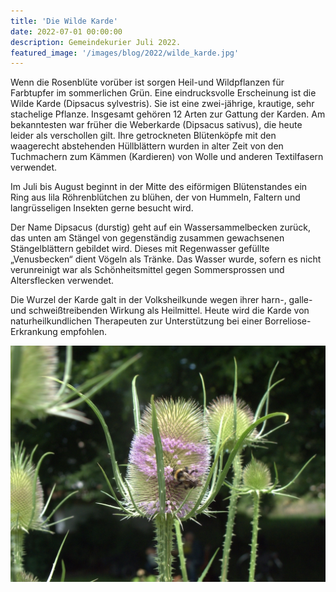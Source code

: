 ```yaml
---
title: 'Die Wilde Karde'
date: 2022-07-01 00:00:00
description: Gemeindekurier Juli 2022.
featured_image: '/images/blog/2022/wilde_karde.jpg'
---
```


Wenn die Rosenblüte vorüber ist sorgen Heil-und Wildpflanzen für Farbtupfer im sommerlichen Grün. Eine eindrucksvolle Erscheinung ist die Wilde Karde (Dipsacus sylvestris). Sie ist eine zwei-jährige, krautige, sehr stachelige Pflanze. Insgesamt gehören 12 Arten zur Gattung der Karden. Am bekanntesten war früher die Weberkarde (Dipsacus sativus), die heute leider als verschollen gilt. Ihre getrockneten Blütenköpfe mit den waagerecht abstehenden Hüllblättern wurden in alter Zeit von den Tuchmachern zum Kämmen (Kardieren) von Wolle und anderen Textilfasern verwendet.

Im Juli bis August beginnt in der Mitte des eiförmigen Blütenstandes ein Ring aus lila Röhrenblütchen zu blühen, der von Hummeln, Faltern und langrüsseligen Insekten gerne besucht wird. 

Der Name Dipsacus (durstig) geht auf ein Wassersammelbecken zurück, das unten am Stängel von gegenständig zusammen gewachsenen Stängelblättern gebildet wird. Dieses mit Regenwasser gefüllte „Venusbecken“ dient Vögeln als Tränke. Das Wasser wurde, sofern es nicht verunreinigt war als Schönheitsmittel gegen Sommersprossen und Altersflecken verwendet.

Die Wurzel der Karde galt in der Volksheilkunde wegen ihrer harn-, galle- und schweißtreibenden Wirkung als Heilmittel. Heute wird die Karde von naturheilkundlichen Therapeuten zur Unterstützung bei einer Borreliose-Erkrankung empfohlen.

<img src="/images/blog/2022/wilde_karde.jpg">
